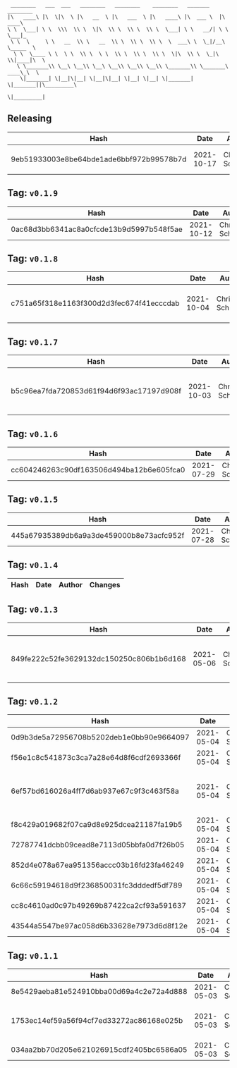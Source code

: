```
 ________   ___  ___   ________   ________    ________   _______    ________      
|\   ____\ |\  \|\  \ |\   __  \ |\   ___  \ |\   ____\ |\  ___ \  |\   ____\     
\ \  \___| \ \  \\\  \\ \  \|\  \\ \  \\ \  \\ \  \___| \ \   __/| \ \  \___|_    
 \ \  \     \ \   __  \\ \   __  \\ \  \\ \  \\ \  \  ___\ \  \_|/__\ \_____  \   
  \ \  \____ \ \  \ \  \\ \  \ \  \\ \  \\ \  \\ \  \|\  \\ \  \_|\ \\|____|\  \  
   \ \_______\\ \__\ \__\\ \__\ \__\\ \__\\ \__\\ \_______\\ \_______\ ____\_\  \ 
    \|_______| \|__|\|__| \|__|\|__| \|__| \|__| \|_______| \|_______||\_________\
                                                                      \|_________|
```

## Releasing
| Hash | Date | Author | Changes |
|------|------|--------|---------|
| 9eb51933003e8be64bde1ade6bbf972b99578b7d | 2021-10-17 | Chris Schubert | Fixing package jsons |


 ## Tag: `v0.1.9`
| Hash | Date | Author | Changes |
|------|------|--------|---------|
| 0ac68d3bb6341ac8a0cfcde13b9d5997b548f5ae | 2021-10-12 | Chris Schubert | Code cleanup |


 ## Tag: `v0.1.8`
| Hash | Date | Author | Changes |
|------|------|--------|---------|
| c751a65f318e1163f300d2d3fec674f41ecccdab | 2021-10-04 | Chris Schubert | Code cleanup and refactoring |


 ## Tag: `v0.1.7`
| Hash | Date | Author | Changes |
|------|------|--------|---------|
| b5c96ea7fda720853d61f94d6f93ac17197d908f | 2021-10-03 | Chris Schubert | Organizing Appalachia packages for package management |


 ## Tag: `v0.1.6`
| Hash | Date | Author | Changes |
|------|------|--------|---------|
| cc604246263c90df163506d494ba12b6e605fca0 | 2021-07-29 | Chris Schubert | Updates |


 ## Tag: `v0.1.5`
| Hash | Date | Author | Changes |
|------|------|--------|---------|
| 445a67935389db6a9a3de459000b8e73acfc952f | 2021-07-28 | Chris Schubert | updates |


 ## Tag: `v0.1.4`
| Hash | Date | Author | Changes |
|------|------|--------|---------|


 ## Tag: `v0.1.3`
| Hash | Date | Author | Changes |
|------|------|--------|---------|
| 849fe222c52fe3629132dc150250c806b1b6d168 | 2021-05-06 | Chris Schubert | Updating UI notes, display name, and README.md |


 ## Tag: `v0.1.2`
| Hash | Date | Author | Changes |
|------|------|--------|---------|
| 0d9b3de5a72956708b5202deb1e0bb90e9664097 | 2021-05-04 | Chris Schubert | Update README.md |
| f56e1c8c541873c3ca7a28e64d8f6cdf2693366f | 2021-05-04 | Chris Schubert | Merging readme |
| 6ef57bd616026a4ff7d6ab937e67c9f3c463f58a | 2021-05-04 | Chris Schubert | Adding UI piece and improving symbol management |
| f8c429a019682f07ca9d8e925dcea21187fa19b5 | 2021-05-04 | Chris Schubert | Update README.md |
| 72787741dcbb09cead8e7113d05bbfa0d7f26b05 | 2021-05-04 | Chris Schubert | Update README.md |
| 852d4e078a67ea951356accc03b16fd23fa46249 | 2021-05-04 | Chris Schubert | Update README.md |
| 6c66c59194618d9f236850031fc3dddedf5df789 | 2021-05-04 | Chris Schubert | Update README.md |
| cc8c4610ad0c97b49269b87422ca2cf93a591637 | 2021-05-04 | Chris Schubert | Update README.md |
| 43544a5547be97ac058d6b33628e7973d6d8f12e | 2021-05-04 | Chris Schubert | Update README.md |


 ## Tag: `v0.1.1`
| Hash | Date | Author | Changes |
|------|------|--------|---------|
| 8e5429aeba81e524910bba00d69a4c2e72a4d888 | 2021-05-03 | Chris Schubert | Formatting project |
| 1753ec14ef59a56f94cf7ed33272ac86168e025b | 2021-05-03 | Chris Schubert | Initializing organization repository for project. |
| 034aa2bb70d205e621026915cdf2405bc6586a05 | 2021-05-03 | Chris Schubert | Added README.md |
